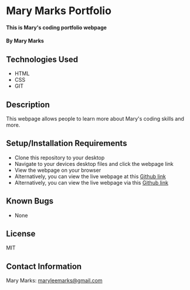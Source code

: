 # Mary Marks Portfolio

#### This is Mary's coding portfolio webpage

#### By Mary Marks

## Technologies Used

* HTML
* CSS
* GIT

## Description

This webpage allows people to learn more about Mary's coding skills and more.

## Setup/Installation Requirements

* Clone this repository to your desktop
* Navigate to your devices desktop files and click the webpage link
* View the webpage on your browser
* Alternatively, you can view the live webpage at this [Github link](https://maryleemarks.github.io/mary_marks_portfolio/)
* Alternatively, you can view the live webpage via this [Github link](https://maryleemarks.github.io/mary_marks_portfolio/)


## Known Bugs

* None

## License

MIT

## Contact Information

Mary Marks: maryleemarks@gmail.com